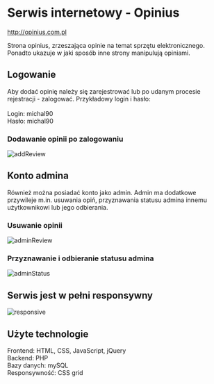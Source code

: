 # Serwis internetowy - Opinius

http://opinius.com.pl

Strona opinius, zrzeszająca opinie na temat sprzętu elektronicznego. Ponadto ukazuje w jaki sposób inne strony manipulują opiniami.

## Logowanie

Aby dodać opinię należy się zarejestrować lub po udanym procesie rejestracji - zalogować.
Przykładowy login i hasło: <br><br>
Login: michal90 <br>
Hasło: michal90
<br>
### Dodawanie opinii po zalogowaniu
![addReview](https://user-images.githubusercontent.com/47980159/55992535-1b61c280-5cad-11e9-98ba-8f57368e69c6.jpg)


## Konto admina

Również można posiadać konto jako admin. Admin ma dodatkowe przywileje m.in. usuwania opiń, przyznawania statusu admina innemu użytkownikowi lub jego odbierania.
<br>
### Usuwanie opinii
![adminReview](https://user-images.githubusercontent.com/47980159/55991350-5c0c0c80-5caa-11e9-8b3f-b76df1ff2cd5.jpg)
<br>
### Przyznawanie i odbieranie statusu admina
![adminStatus](https://user-images.githubusercontent.com/47980159/55992210-4f88b380-5cac-11e9-9de0-25ad56d2547c.jpg)

## Serwis jest w pełni responsywny
![responsive](https://user-images.githubusercontent.com/47980159/55993301-06862e80-5caf-11e9-9085-8722392d3d32.jpg)

## Użyte technologie

Frontend: HTML, CSS, JavaScript, jQuery <br>
Backend: PHP <br>
Bazy danych: mySQL <br>
Responsywność: CSS grid
